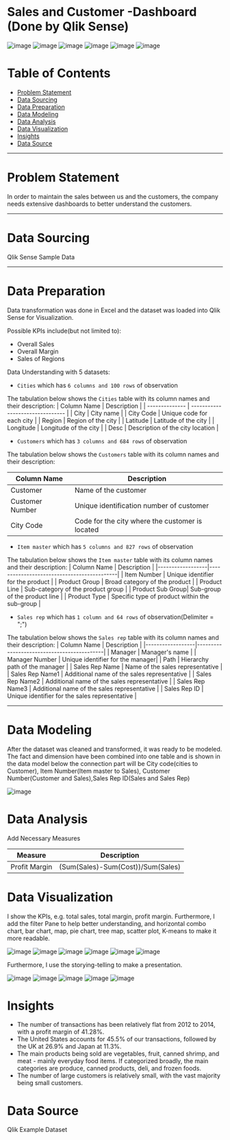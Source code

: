 # Sales and Customer -Dashboard (Done by Qlik Sense)
![image](https://user-images.githubusercontent.com/24377958/229706818-55a732f6-4f18-4ad7-917a-a024b687ee49.png)
![image](https://user-images.githubusercontent.com/24377958/229706910-db0a1d8d-ce11-421d-8c5e-08acfc0b23ed.png)
![image](https://user-images.githubusercontent.com/24377958/229706970-433c8317-b409-4a7f-adb7-2280d61cc56b.png)
![image](https://user-images.githubusercontent.com/24377958/229707176-d866e1f9-d4c6-4b33-a775-deb2c15b0d5b.png)
![image](https://user-images.githubusercontent.com/24377958/229707250-e2860959-0a43-46de-a16f-62c150ae8a22.png)
![image](https://user-images.githubusercontent.com/24377958/229707320-4a934c04-2621-429e-aeaf-190e789c6e80.png)

# Table of Contents

- [Problem Statement](https://github.com/jiang54/Sales-and-Customer-Dashboard#problem-statement)
- [Data Sourcing](https://github.com/jiang54/Sales-and-Customer-Dashboard#data-sourcing)
- [Data Preparation](https://github.com/jiang54/Sales-and-Customer-Dashboard#data-preparation)
- [Data Modeling](https://github.com/jiang54/Sales-and-Customer-Dashboard#data-modeling)
- [Data Analysis](https://github.com/jiang54/Sales-and-Customer-Dashboard#data-visualization)
- [Data Visualization](https://github.com/jiang54/Sales-and-Customer-Dashboard#Data-Visualization)
- [Insights](https://github.com/jiang54/Sales-and-Customer-Dashboard#insights)
- [Data Source](https://github.com/jiang54/Sales-and-Customer-Dashboard#data-source)


---
# Problem Statement

In order to maintain the sales between us and the customers, the company needs extensive dashboards to better understand the customers.

---

# Data Sourcing

Qlik Sense Sample Data

---

# Data Preparation

Data transformation was done in Excel and the dataset was loaded into Qlik Sense for Visualization.

Possible KPIs include(but not limited to):
- Overall Sales
- Overall Margin
- Sales of Regions

Data Understanding with 5 datasets:

- `Cities` which has `6 columns and 100 rows` of observation

The tabulation below shows the `Cities` table with its column names and their description:
| Column Name    | Description                                                                                                      |
| -------------- | -------------------------------- |
| City | City name |
| City Code | Unique code for each city |
| Region | Region of the city |
| Latitude | Latitude of the city |
| Longitude | Longitude of the city |
| Desc | Description of the city location |

- `Customers` which has `3 columns and 684 rows` of observation

The tabulation below shows the `Customers` table with its column names and their description:

| Column Name     | Description                          |
|-----------------|--------------------------------------|
| Customer        | Name of the customer                 |
| Customer Number | Unique identification number of customer |
| City Code       | Code for the city where the customer is located |

- `Item master` which has `5 columns and 827 rows` of observation

The tabulation below shows the `Item master` table with its column names and their description:
| Column Name      | Description                                |
|------------------|--------------------------------------------|
| Item Number      | Unique identifier for the product          |
| Product Group    | Broad category of the product              |
| Product Line     | Sub-category of the product group           |
| Product Sub Group| Sub-group of the product line               |
| Product Type     | Specific type of product within the sub-group |

- `Sales rep` which has `1 column and 64 rows` of observation(Delimiter = ";")

The tabulation below shows the `Sales rep` table with its column names and their description:
| Column Name      | Description                                |
|------------------|--------------------------------------------|
| Manager | Manager's name |
| Manager Number | Unique identifier for the manager|
| Path | Hierarchy path of the manager |
| Sales Rep Name | Name of the sales representative |
| Sales Rep Name1 | Additional name of the sales representative |
| Sales Rep Name2 | Additional name of the sales representative |
| Sales Rep Name3 | Additional name of the sales representative |
| Sales Rep ID | Unique identifier for the sales representative |


---

# Data Modeling

After the dataset was cleaned and transformed, it was ready to be modeled.
The fact and dimension have been combined into one table and is shown in the data model below
the connection part will be City code(cities to Customer), Item Number(Item master to Sales), Customer Number(Customer and Sales),Sales Rep ID(Sales and Sales Rep)

![image](https://user-images.githubusercontent.com/24377958/229714694-9a7bbbad-f067-44cf-8d7c-a1b8d2c66d31.png)



# Data Analysis
Add Necessary Measures


| Measure                    | Description                                                                                                                        |
| --------------------------| -----------------------------------------------------------------------------------------------------------------------------------|
| Profit Margin                | (Sum(Sales)-Sum(Cost))/Sum(Sales) |


# Data Visualization
I show the KPIs, e.g. total sales, total margin, profit margin. Furthermore, I add the filter Pane to help better understanding, and horizontal combo chart, bar chart, map, pie chart, tree map, scatter plot, K-means to make it more readable.

![image](https://user-images.githubusercontent.com/24377958/229706818-55a732f6-4f18-4ad7-917a-a024b687ee49.png)
![image](https://user-images.githubusercontent.com/24377958/229706910-db0a1d8d-ce11-421d-8c5e-08acfc0b23ed.png)
![image](https://user-images.githubusercontent.com/24377958/229706970-433c8317-b409-4a7f-adb7-2280d61cc56b.png)
![image](https://user-images.githubusercontent.com/24377958/229707176-d866e1f9-d4c6-4b33-a775-deb2c15b0d5b.png)
![image](https://user-images.githubusercontent.com/24377958/229707250-e2860959-0a43-46de-a16f-62c150ae8a22.png)
![image](https://user-images.githubusercontent.com/24377958/229707320-4a934c04-2621-429e-aeaf-190e789c6e80.png)

Furthermore, I use the storying-telling to make a presentation.

![image](https://user-images.githubusercontent.com/24377958/229707728-03cdcec4-dbf0-4dc3-b6a0-776328db09b6.png)
![image](https://user-images.githubusercontent.com/24377958/229707762-c0e8c349-ce28-4f1b-9933-926a59b4216c.png)
![image](https://user-images.githubusercontent.com/24377958/229707787-8b09d4c2-901e-4f0c-bfad-000305459268.png)
![image](https://user-images.githubusercontent.com/24377958/229707808-30552806-24e7-4dae-9ca1-45393e9ee5da.png)
![image](https://user-images.githubusercontent.com/24377958/229707894-b66ef6d2-c2d8-40ce-a431-b31a419d4c97.png)


# Insights

- The number of transactions has been relatively flat from 2012 to 2014, with a profit margin of 41.28%.
- The United States accounts for 45.5% of our transactions, followed by the UK at 26.9% and Japan at 11.3%.
- The main products being sold are vegetables, fruit, canned shrimp, and meat - mainly everyday food items. If categorized broadly, the main categories are produce, canned products, deli, and frozen foods.
- The number of large customers is relatively small, with the vast majority being small customers.
# Data Source

Qlik Example Dataset
